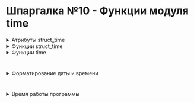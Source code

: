# Шпаргалка №10 - Функции модуля time

<details>
  <summary>Атрибуты struct_time</summary> 
     
```
1) n.tm_year - год (0000 - 9999)
2) n.tm_mon - месяц (1 - 12)
3) n.tm_mday - день месяца (1 - 31)
4) n.tm_hour - час (00 - 24)
5) n.tm_min - минуты (00 - 59)
6) n.tm_sec - секунды (00 - 61)
7) n.tm_wday - день недели (Пн - 0, Вс - 6)
8) n.tm_yday - день года (1 - 366)
9) n.tm_zone - сокращённое название часового пояса

n - структура данных (struct_time)
```
#
#
</details>
<details>
  <summary>Функции struct_time</summary> 
     
#
   - 1 ) `[time.localtime()]` - эта функция принимает количество секунд с начала эпохи и возвращает структуру struct_time, представляющую локальное время учитывая локальные настройки часового пояса и летнего времени для предоставления локального времени.
```
import time

current_time = time.localtime()
print(current_time)   # time.struct_time(tm_year=2024, tm_mon=1, tm_mday=8, tm_hour=21, tm_min=59, tm_sec=8, tm_wday=0, tm_yday=8, tm_isdst=0)

print(current_time.tm_hour)   # Выведет час локального времени
print(current_time.tm_mday)   # Выведет день нынешнего месяца
```
#
   - 2 ) `[time.gmtime()]` - принимает количество секунд, возвращает структуру struct_time, представляющую время в UTC (Coordinated Universal Time), не учитывает локализацию, а просто возвращает время в мировом координированном времени (UTC).
```
import time

current_time = time.localtime()
print(current_time)   # time.struct_time(tm_year=2024, tm_mon=1, tm_mday=8, tm_hour=12, tm_min=30, tm_sec=45, tm_wday=0, tm_yday=8, tm_isdst=0)

print(current_time.tm_hour)   # Выведет час UTC времени
print(current_time.tm_mday)   # Выведет день нынешнего месяца
```
#
   - 3 ) `[time.asctime()]` - принимает объект struct_time (или кортеж, содержащий 9 значений, относящихся к struct_time), представляющий момент времени, и возвращает его в виде строки `[str]`, представляющей читаемое представление времени. Если вызвать time.asctime() без аргументов, то она автоматически использует текущее местное время.  

- Возвращает объект `[str]`

- По автомату выводит время в английской локализации.
```
import time

current_time = time.localtime()
formatted_time = time.asctime(current_time)

print(formatted_time)         # Mon Jan  8 22:12:56 2024
print(type(formatted_time))   # <class 'str'>
```
#
   - 4 ) `[time.mktime()]` - принимает объект struct_time (или кортеж, содержащий 9 значений, относящихся к struct_time), представляющий момент времени, и возвращает количество секунд, прошедших с начала эпохи, в местном времени.

- Возвращает объект `[float]`
```
import time

# Получаем текущее местное время в виде struct_time
current_time_struct = time.localtime()

# Преобразуем struct_time в количество секунд с начала эпохи
seconds_since_epoch = time.mktime(current_time_struct)

print(f"Текущее время в секундах с начала эпохи: {seconds_since_epoch}")
print(type(seconds_since_epoch))   # <class 'float'>
```
#
#
#
   - 5 ) `[time.strftime()]` - принимает строку с некоторым [набором правил для форматирования](https://github.com/Skif3195/Python-Learning/blob/Guides/Python%20Core/Шпаргалка%20№9%20-%20Таблица%20форматирования%20даты%20и%20времени.md) и объект struct_time (или соответствующий кортеж) в качестве аргументов и возвращает строку с датой в зависимости от использованного формата.
```
import time

time_obj = time.localtime()
result = time.strftime('%d.%m.%Y, %H:%M:%S', time_obj)

print(result)         # Текущее время в str: 09.01.2024, 20:37:20
print(type(result))   # <class 'str'>
```
#
   - 6 ) `[time.strptime()]` - делает разбор строки в зависимости от использованного [формата](https://github.com/Skif3195/Python-Learning/blob/Guides/Python%20Core/Шпаргалка%20№9%20-%20Таблица%20форматирования%20даты%20и%20времени.md) и возвращает объект struct_time.
```
import time

time_string = '1 September, 2021'
result = time.strptime(time_string, '%d %B, %Y')

print(result)         # time.struct_time(tm_year=2021, tm_mon=9, tm_mday=1, tm_hour=0, tm_min=0, tm_sec=0, tm_wday=2, tm_yday=244, tm_isdst=-1)
print(type(result))   # <class 'time.struct_time'>
```
#
#
</details>

<details>
  <summary>Функции time</summary> 

#
   - 1 ) `[time.time()]` - возвращает текущее время в секундах с начала эпохи (1 января 1970 года) в виде числа с плавающей точкой.
```
import time

seconds = time.time()    # получаем количество прошедших секунд в виде float числа
```
#
   - 2 ) `[time.time_ns()]` - возвращает текущее время в наносекундах с начала эпохи (1 января 1970 года) в виде целого числа. Эта функция доступна начиная с Python 3.7.
```
import time

current_time_ns = time.time_ns()
```
#
   - 3 ) `[time.ctime()]` - возвращает текущее местное время в виде строки `[str]` с удобочитаемым форматом. 
```
import time

current_time_str = time.ctime()

print(current_time_str)   # Mon Jan  8 12:30:45 2024
```
#
   - 4 ) `[time.sleep(n)]` - приостанавливает выполнение программы на n секунд. Эта функция полезна, когда необходимо добавить задержку в выполнение кода.
     
        - Аргумент n - количество секунд, на которое следует приостановить выполнение.
```
print("Начало выполнения")
time.sleep(3)  # Приостановка выполнения на 3 секунды
print("Прошло 3 секунды")
```
#
#
</details>

#

<details>
  <summary>Форматирование даты и времени</summary> 

`[ISO 8601]` - международный формат представления датты и аремени

  - Формат date в ISO 8601: `[YYYY-MM-DD]`
  - Формат time в ISO 8601: `[hh:mm:ss:ffffff]`
  - Формат datetime в ISO 8601: `[YYYY-MM-DD hh:mm:ss:ffffff]`
#
- Для удобства объекты datetime можно переводить в строковый тип и обратно по определенному формату.

#

<details>
  <summary>Строку в datetime</summary>
  
### `[datetime.strptime('str', 'format')]` - метод класса datetime, преобразует строку в объект datetime с использованием заданного формата.
- Какой разделитель в строке, такой должен быть и в методе
- По автомату метод strptime переводит дату-время к формату ISO 8601
```
from datetime import datetime

# Пример строки
date_string = '07/01/2024'

# Задаем формат строки
format_string = '%d/%m/%Y'

# Преобразуем строку в datetime
converted_datetime = datetime.strptime(date_string, format_string)

# Выводим результат
print("Преобразованный datetime:", converted_datetime)   # Преобразованный datetime: 2024-01-07 00:00:00
print(type(converted_datetime))                          # <class 'datetime.datetime'>
```
#
#
</details>

#
 
<details>
  <summary>datetime в строку</summary>
  
### `[my_datetime.strftime('formate')]` - метод объекта datetime, форматирует объект datetime в строку в соответствии с заданным форматом.
```
from datetime import datetime

# Создаем объект datetime
my_datetime = datetime(2024, 1, 7, 14, 30, 0)

# Форматируем datetime в строку
formatted_string = my_datetime.strftime('%Y-%m-%d %H:%M:%S')

# Выводим результат
print("Форматированная строка:", formatted_string)   # Форматированная строка: 2024-01-07 14:30:00
print(type(formatted_string))                        # <class 'str'>
```
#
#
</details>

#

<details>
  <summary>Таблица Форматирования</summary>

#
```
1) `[%f]` - Число микросекунд (000_000 - 999_999)
2) `[%S]` - Число секунд (00-59)
3) `[%M]` - Число минут (00-59)
4) `[%I]` - Час 12-часовой формат (01-12) 
5) `[%H]` - Час 24-часовой формат (00-23) 
6) `[%p]` - до/послее полудня при 12-часовом формате (AM/PM)
7) `[%a]` - Сокращенное название дня недели (Sun, Пн) 
8) `[%A]` - Полное название дня недели (Sunday, Понедельник) 
9) `[%w]` - Номер дня недели (Вс - 0, Сб - 6)
10) `[%d]` - Номер дня месяца (01 - 31)
11) `[%b]` - Сокращенное название месяца (Jan, Feb / Янв, Февр)
12) `[%B]` - Полное название месяца (January / Январь) 
13) `[%m]` - Номер месяца (01 - 12)
14) `[%y]` - Год без века (00 - 99)
15) `[%Y]` - Год с веком (0001, 00033, 2023) (в Linux без нулей впереди 1, 33, 2023) 
16) `[%z]` - Разница с UTC формате +/-HHMM[ss[ffffff]] (+0000, -0400)
17) `[%Z]` - Временная зона (UTC, EST, CST)
18) `[%j]` - Номер дня года (001 -365)
19) `[%U]` - Номер недели в году. Нулевая неделя начинается с первого воскресенья года. (00 - 53)
20) `[%W]` - Номер недели в году. Нулевая неделя начинается с первого понедельника года. (00 - 53)
21) `[%c]` - Дата и время (Tue Aug 16 21:30:00 1988 (en_US))
                          (03.01.2019 23:18:32 (ru_RU))
22) `[%x]` - Дата (08/16/88 (none), 08/16/1988(en), 08.16.1988(ru))
23) `[%X]` - Время (21:30:00)
```
#
#
</details>

#

<details>
  <summary>Модуль locale</summary>

#
`[locale]` - устанавливает языковую локализацию
#
- Синтаксис:
```
import locale

# Для русской локализации
locale.setlocale(locale.LC_ALL, 'ru_RU.UTF-8')

# Для английской локализации
locale.setlocale(locale.LC_ALL, 'en_EN.UTF-8')
```
#
#
</details>

#
#
</details>

#

<details>
  <summary>Время работы программы</summary> 

- Что бы измерить время работы программы (или её части), ннеобходимо вычислить разницу между моментом ее запуска и завершения.  

- Для этого нужно вызвать соответствующую функцию, которая вернёт время (системное или локальное) до начала работы программы и после ее окончания. И вычислить разницу этихдвух показателей.
#
Сделать это можно при помощи:

<details>
  <summary>Функций модуля time</summary> 

#
- 1 ) `[time.time()]` - возвращает текущее время в секундах с начала эпохи (1 января 1970 года) в виде числа с плавающей точкой. Может быть подвержено коррекциям системного времени, что может повлиять на его точность.  
```
import time

start_time = time.time()

# Ваш код, время выполнения которого вы хотите измерить

end_time = time.time()
elapsed_time = end_time - start_time

print(f"Прошло времени: {elapsed_time} секунд")
```
#
- 2 ) `[time.monotonic()]` - так же возвращает текущее время в секундах с начала эпохи, но обеспечивает стабильность в случае изменений системного времени.
```
import time

start_time = time.monotonic()

# Здесь находится код вашей программы

end_time = time.monotonic()
elapsed_time = end_time - start_time

print(f"Время выполнения программы: {elapsed_time} секунд")

```
#
- 3 ) `[time.pref_counter()]` - Возвращает высокоточное и монотонное время, не подверженное изменениям в системном времени.
```
import time

start_time = time.perf_counter()

# Здесь находится код вашей программы

end_time = time.perf_counter()
elapsed_time = end_time - start_time

print(f"Время выполнения программы: {elapsed_time} секунд")
```
#
- 4 ) `[time.process_time()]` - предназначенная для измерения процессорного времени исполнения текущего процесса. Измеряет только процессорное время, исключая время, когда программа не выполняется (например, время ввода/вывода или ожидания). Это полезно для измерения времени, фактически затраченного на вычисления в вашем коде.
```
import time

start_time = time.process_time()

# Здесь находится код вашей программы

end_time = time.process_time()
elapsed_time = end_time - start_time

print(f"Процессорное время выполнения программы: {elapsed_time} секунд")

```
#
#

</details>
<details>
  <summary>Функций модуля timeit</summary> 

#
- 1 ) `[timeit.default_timer()]` - это функция из модуля `[timeit]` в Python, которая предоставляет наилучший доступный таймер для измерения времени. Она автоматически выбирает между time.perf_counter(), time.process_time(), и в случае их отсутствия, time.time().
```
import timeit

start_time = timeit.default_timer()

# Здесь находится код вашей программы

end_time = timeit.default_timer()
elapsed_time = end_time - start_time

print(f"Время выполнения программы: {elapsed_time} секунд")
```
- Эта функция предназначена для использования в библиотеках или сценариях, где важно использовать наилучший доступный таймер в зависимости от платформы. В отличие от time.perf_counter(), она не привязана к измерению времени внутри интерпретатора Python и может быть более устойчивой к некоторым изменениям среды выполнения.

- Использование timeit.default_timer() делает код переносимым между различными платформами и обеспечивает использование наилучшего таймера в текущей среде выполнения.
#
#
</details>


  </details>
